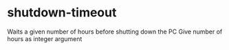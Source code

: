 # shutdown-timeout
Waits a given number of hours before shutting down the PC
Give number of hours as integer argument
